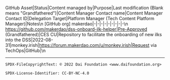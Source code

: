 GitHub Asset|Status|Content managed by|Purpose|Last modification (Blank means "Grandfathered")|Content Manager Contact name|Content Manager Contact ID|Delegation Target|Platform Manager (Tech Content Platform Manager)|Notes\n
[GitHub org] makerdao|-|-|-|-|-|-|-|-|-\n
https://github.com/makerdao/dss-onboard-ilk-helper|Pre-Approved (Grandfathered)|CES CU|Repository to facilitate the onboarding of new ilks into the DSS|2022-08-31|monkey.irish|https://forum.makerdao.com/u/monkey.irish|Request via TechOps|GitHub|\n

---


```
SPDX-FileCopyrightText: © 2022 Dai Foundation <www.daifoundation.org>

SPDX-License-Identifier: CC-BY-NC-4.0
```